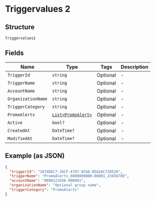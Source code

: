 
# Triggervalues 2

## Structure

`Triggervalues2`

## Fields

| Name | Type | Tags | Description |
|  --- | --- | --- | --- |
| `TriggerId` | `string` | Optional | - |
| `TriggerName` | `string` | Optional | - |
| `AccountName` | `string` | Optional | - |
| `OrganizationName` | `string` | Optional | - |
| `TriggerCategory` | `string` | Optional | - |
| `PromoAlerts` | [`List<PromoAlert>`](../../doc/models/promo-alert.md) | Optional | - |
| `Active` | `bool?` | Optional | - |
| `CreatedAt` | `DateTime?` | Optional | - |
| `ModifiedAt` | `DateTime?` | Optional | - |

## Example (as JSON)

```json
{
  "triggerId": "2874DEC7-26CF-4797-9C6A-B5A2AC72D526",
  "triggerName": "PromoAlerts_0000000000-00001_23456789",
  "accountName": "0000123456-000001",
  "organizationName": "Optional group name",
  "triggerCategory": "PromoAlerts"
}
```

